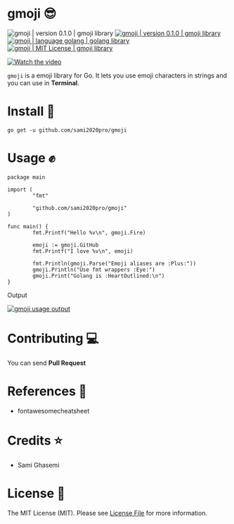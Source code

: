 # gmoji 😎

<div>
  <img
      src="https://img.shields.io/badge/Build-Passing-blue"
      alt="gmoji | version 0.1.0 | gmoji library"
      style="max-width:100%;"
  />
  <a href="">
    <img
      src="https://img.shields.io/badge/Version-0.1.0-brightgreen"
      alt="gmoji | version 0.1.0 | gmoji library"
      style="max-width:100%;"
    />
  </a>
  <a href="https://golang.org/">
    <img
      src="https://img.shields.io/badge/Language-Golang-brightgreen"
      alt="gmoji | language golang | golang library"
      style="max-width:100%;"
    />
  </a>
  <a href="https://github.com/sami2020pro/gmoji/blob/master/LICENSE">
    <img 
      src="https://img.shields.io/badge/License-MIT-brightgreen"
      alt="gmoji | MIT License | gmoji library"
      style="max-width:100%;"
    />
  </a>
</div>

<!-- [![Gmoji Preview](data/gmoji-preview-background.jpeg)](https://photos.google.com/search/_tv_Videos/photo/AF1QipM2rO-8cU3uHtA6L5oEWD4yTGbJuaHxC0aLwIoA) -->
[![Watch the video](data/gmoji-preview-background.jpeg)](data/gmoji-preview.mp4)

<!--<img
  src=""
  alt=""
  style=""
/>-->

`gmoji` is a emoji library for Go. It lets you use emoji characters in strings and you can use in **Terminal**.

# Install 🤠

```golang
go get -u github.com/sami2020pro/gmoji
```

# Usage ✊
```golang
package main

import (
        "fmt"

        "github.com/sami2020pro/gmoji"
)

func main() {
        fmt.Printf("Hello %v\n", gmoji.Fire)

        emoji := gmoji.GitHub
        fmt.Printf("I love %v\n", emoji)

        fmt.Println(gmoji.Parse("Emoji aliases are :Plus:"))
        gmoji.Println("Use fmt wrappers :Eye:")
        gmoji.Print("Golang is :HeartOutlined:\n")
}
```

Output

<div>
  <a href="data/gmoji-output.png">
    <img 
      src="data/gmoji-output.png"
      alt="gmoji usage output"
      style="max-width:100%;"
    />
  </a>
</div>

<!--# Testing 🍷
```golang
go test
```-->
# Contributing 💻
You can send **Pull Request**

# References 📃
<ul>
  <li><a href="https://www.fontawesomecheatsheet.com/" style="text-decoration:none;">fontawesomecheatsheet</a></li>
</ul>

# Credits ⭐
<ul>
  <li><a href="https://www.github.com/sami2020pro" style="text-decoration:none;">Sami Ghasemi</a></li>
</ul>

# License 📜
The MIT License (MIT). Please see <a href="https://github.com/sami2020pro/suftime/blob/master/LICENSE">License File</a> for more information.
